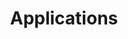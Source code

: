 ---
title: Applications
summary: Using NMR to study adhesives and artwork.
tags: research
categories: research
type: post
outputs: ["html"]
---